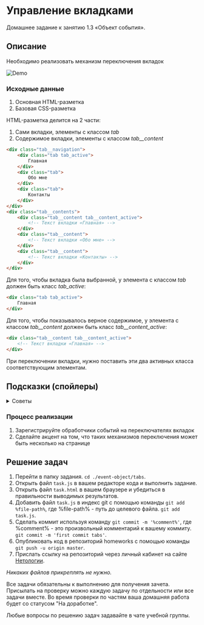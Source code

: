 # Управление вкладками

Домашнее задание к занятию 1.3 «Объект события».

## Описание 

Необходимо реализовать механизм переключения вкладок

![Demo](./demo.gif)

### Исходные данные

1. Основная HTML-разметка
2. Базовая CSS-разметка

HTML-разметка делится на 2 части:

1. Сами вкладки, элементы с классом *tab*
2. Содержимое вкладки, элементы с классом *tab__content*

```html
<div class="tab__navigation">
    <div class="tab tab_active">
        Главная
    </div>
    <div class="tab">
        Обо мне
    </div>
    <div class="tab">
        Контакты
    </div>
</div>
<div class="tab__contents">
    <div class="tab__content tab__content_active">
        <!-- Текст вкладки «Главная» -->
    </div>
    <div class="tab__content">
        <!-- Текст вкладки «Обо мне» -->
    </div>
    <div class="tab__content">
        <!-- Текст вкладки «Контакты» -->
    </div>
</div>
```

Для того, чтобы вкладка была выбранной, у элемента с классом *tab* должен быть класс *tab_active*:

```html
<div class="tab tab_active">
    Главная
</div>
```

Для того, чтобы показывалось верное содержимое, у элемента с классом *tab__content* должен быть класс *tab__content_active*:

```html
<div class="tab__content tab__content_active">
    <!-- Текст вкладки «Главная» -->
</div>
```

При переключении вкладки, нужно поставить эти два активных класса соответствующим элементам.

## Подсказки (спойлеры)

<details>
<summary>Советы</summary>

Для удобного нахождения индекса вкладки, можно использовать метод
indexOf в найденном массиве вкладок *.tab*. Найденный индекс можно использовать для показа нужного содержимого *.tab__content*

</details>

### Процесс реализации

1. Зарегистрируйте обработчики событий на переключателях вкладок
2. Сделайте акцент на том, что таких механизмов переключения может быть несколько на странице

## Решение задач
1. Перейти в папку задания. `cd ./event-object/tabs`.
2. Открыть файл `task.js` в вашем редакторе кода и выполнить задание.
3. Открыть файл `task.html` в вашем браузере и убедиться в правильности выводимых результатов.
4. Добавить файл `task.js` в индекс git с помощью команды `git add %file-path%`, где %file-path% - путь до целевого файла. `git add task.js`.
5. Сделать коммит используя команду `git commit -m '%comment%'`, где %comment% - это произвольный комментарий к вашему коммиту. `git commit -m 'first commit tabs'`.
6. Опубликовать код в репозиторий homeworks с помощью команды `git push -u origin master`.
7. Прислать ссылку на репозиторий через личный кабинет на сайте [Нетологии][6].

[0]: https://github.com/
[1]: https://www.sublimetext.com/
[2]: https://code.visualstudio.com/
[3]: https://github.com/netology-code/guides/tree/master/github
[4]: https://git-scm.com/
[5]: https://github.com/netology-code/guides/blob/master/git/REAMDE.md
[6]: https://netology.ru/

*Никаких файлов прикреплять не нужно.*

Все задачи обязательны к выполнению для получения зачета. Присылать на проверку можно каждую задачу по отдельности или все задачи вместе. Во время проверки по частям ваша домашняя работа будет со статусом "На доработке".

Любые вопросы по решению задач задавайте в чате учебной группы.
